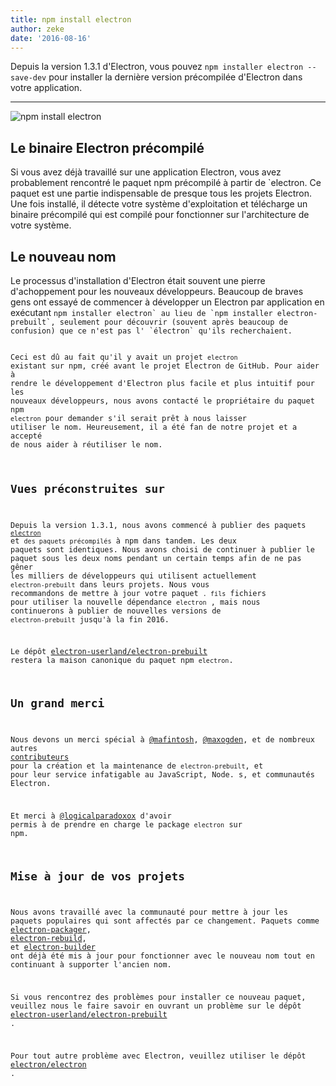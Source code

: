 ```yaml
---
title: npm install electron
author: zeke
date: '2016-08-16'
---
```


Depuis la version 1.3.1 d'Electron, vous pouvez `npm installer electron --save-dev` pour installer la dernière version précompilée d'Electron dans votre application.

---

![npm install electron](https://cloud.githubusercontent.com/assets/378023/17259327/3e3196be-55cb-11e6-8156-525e9c45e66e.png)

## Le binaire Electron précompilé

Si vous avez déjà travaillé sur une application Electron, vous avez probablement rencontré le paquet npm</code> précompilé à partir de `electron. Ce paquet est une partie indispensable de presque
tous les projets Electron. Une fois installé, il détecte votre système d'exploitation
et télécharge un binaire précompilé qui est compilé pour fonctionner sur l'architecture
de votre système.</p>

<h2 spaces-before="0">Le nouveau nom</h2>

<p spaces-before="0">Le processus d'installation d'Electron était souvent une pierre d'achoppement pour les nouveaux développeurs.
Beaucoup de braves gens ont essayé de commencer à développer un Electron par application en exécutant
<code>npm installer electron` au lieu de `npm installer electron-prebuilt`, seulement pour découvrir (souvent après beaucoup de confusion) que ce n'est pas l' `électron` qu'ils recherchaient.

Ceci est dû au fait qu'il y avait un projet `electron` existant sur npm, créé avant le projet Electron de GitHub. Pour aider à rendre le développement d'Electron plus facile et plus intuitif pour les nouveaux développeurs, nous avons contacté le propriétaire du paquet npm `electron` pour demander s'il serait prêt à nous laisser utiliser le nom. Heureusement, il a été fan de notre projet et a accepté de nous aider à réutiliser le nom.

## Vues préconstruites sur

Depuis la version 1.3.1, nous avons commencé à publier des paquets [`electron`](https://www.npmjs.com/package/electron) et `des paquets précompilés` à npm dans tandem. Les deux paquets sont identiques. Nous avons choisi de continuer à publier le paquet sous les deux noms pendant un certain temps afin de ne pas gêner les milliers de développeurs qui utilisent actuellement `electron-prebuilt` dans leurs projets. Nous vous recommandons de mettre à jour votre paquet `. fils` fichiers pour utiliser la nouvelle dépendance `electron` , mais nous continuerons à publier de nouvelles versions de `electron-prebuilt` jusqu'à la fin 2016.

Le dépôt [electron-userland/electron-prebuilt](https://github.com/electron-userland/electron-prebuilt) restera la maison canonique du paquet npm `electron`.

## Un grand merci

Nous devons un merci spécial à [@mafintosh](https://github.com/mafintosh), [@maxogden](https://github.com/maxogden), et de nombreux autres [contributeurs](https://github.com/electron-userland/electron-prebuilt/graphs/contributors) pour la création et la maintenance de `electron-prebuilt`, et pour leur service infatigable au JavaScript, Node. s, et communautés Electron.

Et merci à [@logicalparadoxox](https://github.com/logicalparadox) d'avoir permis à de prendre en charge le package `electron` sur npm.

## Mise à jour de vos projets

Nous avons travaillé avec la communauté pour mettre à jour les paquets populaires qui sont affectés par ce changement. Paquets comme [electron-packager](https://github.com/electron-userland/electron-packager), [electron-rebuild](https://github.com/electron/electron-rebuild), et [electron-builder](https://github.com/electron-userland/electron-builder) ont déjà été mis à jour pour fonctionner avec le nouveau nom tout en continuant à supporter l'ancien nom.

Si vous rencontrez des problèmes pour installer ce nouveau paquet, veuillez nous le faire savoir en ouvrant un problème sur le dépôt [electron-userland/electron-prebuilt](https://github.com/electron-userland/electron-prebuilt/issues) .

Pour tout autre problème avec Electron, veuillez utiliser le dépôt [electron/electron](https://github.com/electron/electron/issues) .


